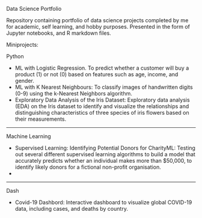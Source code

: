 Data Science Portfolio

Repository containing portfolio of data science projects completed by me for academic, self learning, and hobby purposes. Presented in the form of Jupyter notebooks, and R markdown files.

Miniprojects:

Python
- ML with Logistic Regression. To predict whether a customer will buy a product (1) or not (0) based on features such as age, income, and gender.
- ML with K Nearest Neighbours: To classify images of handwritten digits (0-9) using the k-Nearest Neighbors algorithm.
- Exploratory Data Analysis of the Iris Dataset: Exploratory data analysis (EDA) on the Iris dataset to identify and visualize the relationships and distinguishing characteristics of three species of iris flowers based on their measurements.
___________________________________________________________________________

Machine Learning
- Supervised Learning: Identifying Potential Donors for CharityML: Testing out several different supervised learning algorithms to build a model that accurately predicts whether an individual makes more than $50,000, to identify likely donors for a fictional non-profit organisation.
- 

___________________________________________________________________________

Dash
-  Covid-19 Dashbord: Interactive dashboard to visualize global COVID-19 data, including cases, and deaths by country.
